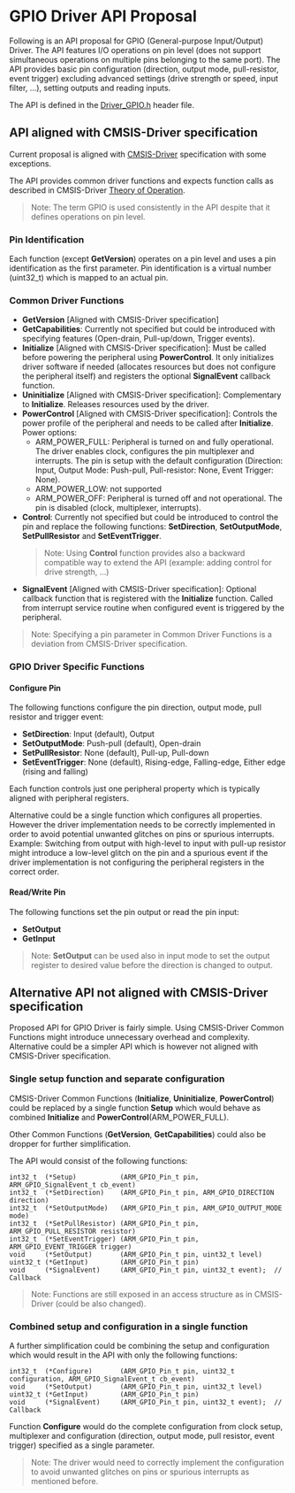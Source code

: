 # GPIO Driver API Proposal

Following is an API proposal for GPIO (General-purpose Input/Output) Driver. 
The API features I/O operations on pin level (does not support simultaneous operations on multiple pins belonging to the same port). 
The API provides basic pin configuration (direction, output mode, pull-resistor, event trigger) excluding advanced settings (drive strength or speed, input filter, ...), 
setting outputs and reading inputs.

The API is defined in the [Driver_GPIO.h](./Driver_GPIO.h) header file.


## API aligned with CMSIS-Driver specification

Current proposal is aligned with [CMSIS-Driver](https://arm-software.github.io/CMSIS_5/Driver/html/group__mci__interface__gr.html) specification with some exceptions.

The API provides common driver functions and expects function calls as described in CMSIS-Driver [Theory of Operation](https://arm-software.github.io/CMSIS_5/Driver/html/theoryOperation.html).

>Note: The term GPIO is used consistently in the API despite that it defines operations on pin level.

### Pin Identification

Each function (except **GetVersion**) operates on a pin level and uses a pin identification as the first parameter. 
Pin identification is a virtual number (uint32_t) which is mapped to an actual pin.

### Common Driver Functions

 - **GetVersion** [Aligned with CMSIS-Driver specification]
 - **GetCapabilities**: Currently not specified but could be introduced with specifying features (Open-drain, Pull-up/down, Trigger events).
 - **Initialize** [Aligned with CMSIS-Driver specification]: Must be called before powering the peripheral using **PowerControl**. It only initializes driver software 
   if needed (allocates resources but does not configure the peripheral itself) and registers the optional **SignalEvent** callback function.
 - **Uninitialize** [Aligned with CMSIS-Driver specification]: Complementary to **Initialize**. Releases resources used by the driver.
 - **PowerControl** [Aligned with CMSIS-Driver specification]: Controls the power profile of the peripheral and needs to be called after **Initialize**. 
   Power options: 
    - ARM_POWER_FULL: Peripheral is turned on and fully operational. The driver enables clock, configures the pin multiplexer and interrupts. 
      The pin is setup with the default configuration (Direction: Input, Output Mode: Push-pull, Pull-resistor: None, Event Trigger: None).
    - ARM_POWER_LOW: not supported
    - ARM_POWER_OFF: Peripheral is turned off and not operational. The pin is disabled (clock, multiplexer, interrupts).
 - **Control**: Currently not specified but could be introduced to control the pin and replace the following functions: **SetDirection**, **SetOutputMode**, **SetPullResistor** 
   and **SetEventTrigger**.
   >Note: Using **Control** function provides also a backward compatible way to extend the API (example: adding control for drive strength, ...)
 - **SignalEvent** [Aligned with CMSIS-Driver specification]: Optional callback function that is registered with the **Initialize** function. 
   Called from interrupt service routine when configured event is triggered by the peripheral.

>Note: Specifying a pin parameter in Common Driver Functions is a deviation from CMSIS-Driver specification.

### GPIO Driver Specific Functions

#### Configure Pin

The following functions configure the pin direction, output mode, pull resistor and trigger event:
 - **SetDirection**: Input (default), Output
 - **SetOutputMode**: Push-pull (default), Open-drain
 - **SetPullResistor**: None (default), Pull-up, Pull-down
 - **SetEventTrigger**: None (default), Rising-edge, Falling-edge, Either edge (rising and falling)

Each function controls just one peripheral property which is typically aligned with peripheral registers.

Alternative could be a single function which configures all properties. However the driver implementation needs to be correctly implemented 
in order to avoid potential unwanted glitches on pins or spurious interrupts. Example: Switching from output with high-level to input with pull-up resistor 
might introduce a low-level glitch on the pin and a spurious event if the driver implementation is not configuring the peripheral registers in the correct order.

#### Read/Write Pin

The following functions set the pin output or read the pin input:
 - **SetOutput**
 - **GetInput**

 >Note: **SetOutput** can be used also in input mode to set the output register to desired value before the direction is changed to output.

 
## Alternative API not aligned with CMSIS-Driver specification

Proposed API for GPIO Driver is fairly simple. Using CMSIS-Driver Common Functions might introduce unnecessary overhead and complexity. 
Alternative could be a simpler API which is however not aligned with CMSIS-Driver specification.

### Single setup function and separate configuration

CMSIS-Driver Common Functions (**Initialize**, **Uninitialize**, **PowerControl**) could be replaced by a single function **Setup** 
which would behave as combined **Initialize** and **PowerControl**(ARM_POWER_FULL).

Other Common Functions (**GetVersion**, **GetCapabilities**) could also be dropper for further simplification.

The API would consist of the following functions:
```
int32_t  (*Setup)           (ARM_GPIO_Pin_t pin, ARM_GPIO_SignalEvent_t cb_event)
int32_t  (*SetDirection)    (ARM_GPIO_Pin_t pin, ARM_GPIO_DIRECTION direction)
int32_t  (*SetOutputMode)   (ARM_GPIO_Pin_t pin, ARM_GPIO_OUTPUT_MODE mode)
int32_t  (*SetPullResistor) (ARM_GPIO_Pin_t pin, ARM_GPIO_PULL_RESISTOR resistor)
int32_t  (*SetEventTrigger) (ARM_GPIO_Pin_t pin, ARM_GPIO_EVENT_TRIGGER trigger) 
void     (*SetOutput)       (ARM_GPIO_Pin_t pin, uint32_t level)
uint32_t (*GetInput)        (ARM_GPIO_Pin_t pin)
void     (*SignalEvent)     (ARM_GPIO_Pin_t pin, uint32_t event);  // Callback
```

>Note: Functions are still exposed in an access structure as in CMSIS-Driver (could be also changed).

### Combined setup and configuration in a single function

A further simplification could be combining the setup and configuration which would result in the API with only the following functions:

```
int32_t  (*Configure)       (ARM_GPIO_Pin_t pin, uint32_t configuration, ARM_GPIO_SignalEvent_t cb_event)
void     (*SetOutput)       (ARM_GPIO_Pin_t pin, uint32_t level)
uint32_t (*GetInput)        (ARM_GPIO_Pin_t pin)
void     (*SignalEvent)     (ARM_GPIO_Pin_t pin, uint32_t event);  // Callback
```

Function **Configure** would do the complete configuration from clock setup, multiplexer and configuration (direction, output mode, pull resistor, event trigger) 
specified as a single parameter.

>Note: The driver would need to correctly implement the configuration to avoid unwanted glitches on pins or spurious interrupts as mentioned before.
